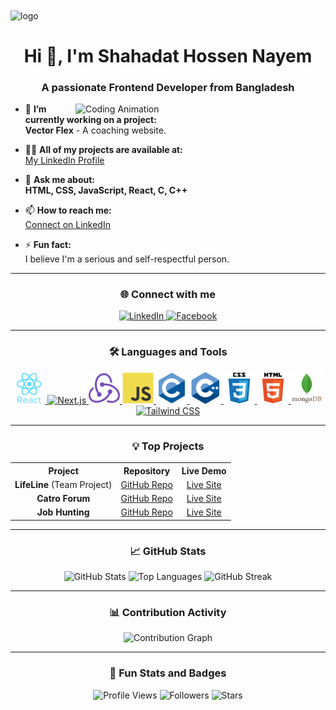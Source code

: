 <img align="center" src="https://i.imgur.com/UzKnqQc.jpeg" alt="logo" width="100%" height="400">

<h1 align="center">Hi 👋, I'm Shahadat Hossen Nayem</h1>
<h3 align="center">A passionate Frontend Developer from Bangladesh</h3>

<img align="right" width="400" src="https://user-images.githubusercontent.com/55389276/140866485-8fb1c876-9a8f-4d6a-98dc-08c4981eaf70.gif" alt="Coding Animation">

- 🔭 **I’m currently working on a project:**  
  **Vector Flex** - A coaching website.

- 👨‍💻 **All of my projects are available at:**  
  [My LinkedIn Profile](https://www.linkedin.com/in/shahadat-nayem-6458b4238)

- 💬 **Ask me about:**  
  **HTML, CSS, JavaScript, React, C, C++**

- 📫 **How to reach me:**  
  [Connect on LinkedIn](https://www.linkedin.com/in/shahadat-nayem-6458b4238)

- ⚡ **Fun fact:**  
  I believe I'm a serious and self-respectful person.

---

<h3 align="center">🌐 Connect with me</h3>
<p align="center">
  <a href="https://www.linkedin.com/in/shahadat-nayem-6458b4238" target="_blank">
    <img src="https://raw.githubusercontent.com/rahuldkjain/github-profile-readme-generator/master/src/images/icons/Social/linked-in-alt.svg" alt="LinkedIn" height="40" width="40" />
  </a>
  <a href="https://www.facebook.com/shahadat.hossaen.71?mibextid=zbwkwl" target="_blank">
    <img src="https://raw.githubusercontent.com/rahuldkjain/github-profile-readme-generator/master/src/images/icons/Social/facebook.svg" alt="Facebook" height="40" width="40" />
  </a>
</p>

---

<h3 align="center">🛠️ Languages and Tools</h3>

<p align="center">
  <!-- React -->
  <a href="https://reactjs.org/" target="_blank" rel="noreferrer">
    <img src="https://raw.githubusercontent.com/devicons/devicon/master/icons/react/react-original-wordmark.svg" alt="React" width="50" height="50"/>
  </a>

  <!-- Next.js -->
  <a href="https://nextjs.org/" target="_blank" rel="noreferrer">
    <img src="https://cdn.worldvectorlogo.com/logos/nextjs-2.svg" alt="Next.js" width="50" height="50"/>
  </a>

  <!-- Redux -->
  <a href="https://redux.js.org/" target="_blank" rel="noreferrer">
    <img src="https://raw.githubusercontent.com/devicons/devicon/master/icons/redux/redux-original.svg" alt="Redux" width="50" height="50"/>
  </a>

  <!-- JavaScript -->
  <a href="https://developer.mozilla.org/en-US/docs/Web/JavaScript" target="_blank" rel="noreferrer">
    <img src="https://raw.githubusercontent.com/devicons/devicon/master/icons/javascript/javascript-original.svg" alt="JavaScript" width="50" height="50"/>
  </a>

  <!-- C -->
  <a href="https://www.cprogramming.com/" target="_blank" rel="noreferrer">
    <img src="https://raw.githubusercontent.com/devicons/devicon/master/icons/c/c-original.svg" alt="C" width="50" height="50"/>
  </a>

  <!-- C++ -->
  <a href="https://www.w3schools.com/cpp/" target="_blank" rel="noreferrer">
    <img src="https://raw.githubusercontent.com/devicons/devicon/master/icons/cplusplus/cplusplus-original.svg" alt="C++" width="50" height="50"/>
  </a>

  <!-- CSS -->
  <a href="https://www.w3schools.com/css/" target="_blank" rel="noreferrer">
    <img src="https://raw.githubusercontent.com/devicons/devicon/master/icons/css3/css3-original-wordmark.svg" alt="CSS" width="50" height="50"/>
  </a>

  <!-- HTML -->
  <a href="https://www.w3.org/html/" target="_blank" rel="noreferrer">
    <img src="https://raw.githubusercontent.com/devicons/devicon/master/icons/html5/html5-original-wordmark.svg" alt="HTML" width="50" height="50"/>
  </a>

  <!-- MongoDB -->
  <a href="https://www.mongodb.com/" target="_blank" rel="noreferrer">
    <img src="https://raw.githubusercontent.com/devicons/devicon/master/icons/mongodb/mongodb-original-wordmark.svg" alt="MongoDB" width="50" height="50"/>
  </a>

  <!-- Tailwind CSS -->
  <a href="https://tailwindcss.com/" target="_blank" rel="noreferrer">
    <img src="https://www.vectorlogo.zone/logos/tailwindcss/tailwindcss-icon.svg" alt="Tailwind CSS" width="50" height="50"/>
  </a>
</p>

---

<h3 align="center">💡 Top Projects</h3>
<table align="center">
  <tr>
    <th>Project</th>
    <th>Repository</th>
    <th>Live Demo</th>
  </tr>
  <tr>
    <td align="center"><strong>LifeLine</strong> (Team Project)</td>
    <td align="center">
      <a href="https://github.com/md-nahiduzzaman/lifeline/tree/main">GitHub Repo</a>
    </td>
    <td align="center">
      <a href="https://hospital-management-4e9fc.web.app/">Live Site</a>
    </td>
  </tr>
  <tr>
    <td align="center"><strong>Catro Forum</strong></td>
    <td align="center">
      <a href="https://github.com/robs360/catro-forum">GitHub Repo</a>
    </td>
    <td align="center">
      <a href="https://cat-website-c0880.web.app">Live Site</a>
    </td>
  </tr>
  <tr>
    <td align="center"><strong>Job Hunting</strong></td>
    <td align="center">
      <a href="https://github.com/robs360/Job-hunting">GitHub Repo</a>
    </td>
    <td align="center">
      <a href="https://job-hunter-3fec4.web.app">Live Site</a>
    </td>
  </tr>
</table>

---

<h3 align="center">📈 GitHub Stats</h3>
<p align="center">
  <img src="https://github-readme-stats.vercel.app/api?username=robs360&show_icons=true&theme=radical" alt="GitHub Stats" />
  <img src="https://github-readme-stats.vercel.app/api/top-langs/?username=robs360&layout=compact&theme=radical" alt="Top Languages" />
  <img src="https://github-readme-streak-stats.herokuapp.com?user=robs360&theme=radical" alt="GitHub Streak" />
</p>

---

<h3 align="center">📊 Contribution Activity</h3>
<p align="center">
  <img src="https://github-readme-activity-graph.vercel.app/graph?username=robs360&theme=radical" alt="Contribution Graph" />
</p>

---

<h3 align="center">🎉 Fun Stats and Badges</h3>
<p align="center">
  <img src="https://komarev.com/ghpvc/?username=robs360&label=Profile%20Views&color=blueviolet&style=flat-square" alt="Profile Views" />
  <img src="https://img.shields.io/github/followers/robs360?label=Followers&style=social" alt="Followers" />
  <img src="https://img.shields.io/github/stars/robs360?label=Stars&style=social" alt="Stars" />
</p>
